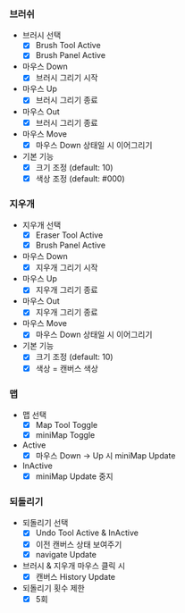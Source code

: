 ### 브러쉬

- 브러시 선택
  - [x] Brush Tool Active
  - [x] Brush Panel Active
- 마우스 Down
  - [x] 브러시 그리기 시작
- 마우스 Up
  - [x] 브러시 그리기 종료
- 마우스 Out
  - [x] 브러시 그리기 종료
- 마우스 Move
  - [x] 마우스 Down 상태일 시 이어그리기
  
- 기본 기능
  - [x] 크기 조정 (default: 10)
  - [x] 색상 조정 (default: #000)

### 지우개

- 지우개 선택
  - [x] Eraser Tool Active
  - [x] Brush Panel Active
- 마우스 Down
  - [x] 지우개 그리기 시작
- 마우스 Up
  - [x] 지우개 그리기 종료
- 마우스 Out
  - [x] 지우개 그리기 종료
- 마우스 Move
  - [x] 마우스 Down 상태일 시 이어그리기
- 기본 기능
  - [x] 크기 조정 (default: 10)
  - [x] 색상 = 캔버스 색상

### 맵
- 맵 선택
  - [x] Map Tool Toggle
  - [x] miniMap Toggle
- Active
  - [x] 마우스 Down -> Up 시 miniMap Update
- InActive
  - [x] miniMap Update 중지

### 되돌리기
- 되돌리기 선택
  - [x] Undo Tool Active & InActive
  - [x] 이전 캔버스 상태 보여주기
  - [x] navigate Update
- 브러시 & 지우개 마우스 클릭 시
  - [x] 캔버스 History Update
- 되돌리기 횟수 제한
  - [x] 5회
